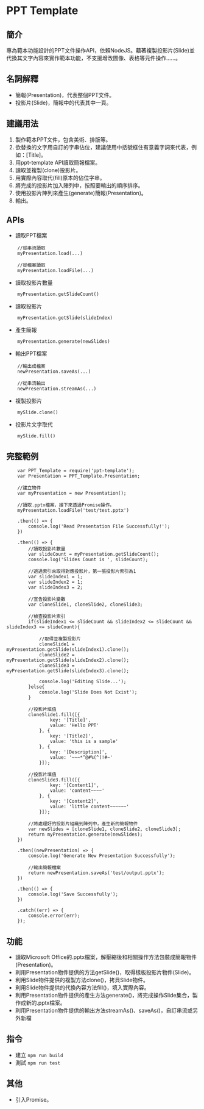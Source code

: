 # PPT Template

## 簡介
專為範本功能設計的PPT文件操作API，依賴NodeJS。藉著複製投影片(Slide)並代換其文字內容來實作範本功能，不支援增改圖像、表格等元件操作......。

## 名詞解釋
- 簡報(Presentation)，代表整個PPT文件。
- 投影片(Slide)，簡報中的代表其中一頁。

## 建議用法
1. 製作範本PPT文件，包含美術、排版等。
2. 欲替換的文字用自訂的字串佔位，建議使用中括號框住有意義字詞來代表，例如：[Title]。
3. 用ppt-template API讀取簡報檔案。
4. 讀取並複製(clone)投影片。
5. 用實際內容取代(fill)原本的佔位字串。
6. 將完成的投影片加入陣列中，按照要輸出的順序排序。
7. 使用投影片陣列來產生(generate)簡報(Presentation)。
8. 輸出。

## APIs

- 讀取PPT檔案
```
    //從串流讀取
    myPresentation.load(...)

    //從檔案讀取
    myPresentation.loadFile(...)
```

- 讀取投影片數量
```
    myPresentation.getSlideCount()
```

- 讀取投影片
```
    myPresentation.getSlide(slideIndex)
```

- 產生簡報
```
    myPresentation.generate(newSlides)
```

- 輸出PPT檔案
```
    //輸出成檔案
    newPresentation.saveAs(...)
        
    //從串流輸出
    newPresentation.streamAs(...)
```

- 複製投影片
```
    mySlide.clone()
```

- 投影片文字取代
```
    mySlide.fill()
```


## 完整範例
```
    var PPT_Template = require('ppt-template');
    var Presentation = PPT_Template.Presentation;

    //建立物件
    var myPresentation = new Presentation();

    //讀取.pptx檔案，接下來透過Promise操作。
    myPresentation.loadFile('test/test.pptx')

    .then(() => {
        console.log('Read Presentation File Successfully!');
    })

    .then(() => {
        //讀取投影片數量
        var slideCount = myPresentation.getSlideCount();
        console.log('Slides Count is ', slideCount);

        //透過索引來取得對應投影片，第一張投影片索引為1
        var slideIndex1 = 1;
        var slideIndex2 = 1;
        var slideIndex3 = 2;

        //宣告投影片變數
        var cloneSlide1, cloneSlide2, cloneSlide3;

        //檢查投影片索引
        if(slideIndex1 <= slideCount && slideIndex2 <= slideCount && slideIndex3 <= slideCount){
            
            //取得並複製投影片
            cloneSlide1 = myPresentation.getSlide(slideIndex1).clone();
            cloneSlide2 = myPresentation.getSlide(slideIndex2).clone();
            cloneSlide3 = myPresentation.getSlide(slideIndex3).clone();

            console.log('Editing Slide...');
        }else{
            console.log('Slide Does Not Exist');
        }

        //投影片填值
        cloneSlide1.fill([{
                key: '[Title]',
                value: 'Hello PPT'
            }, {
                key: '[Title2]',
                value: 'this is a sample'
            }, {
                key: '[Description]',
                value: '~~~*^@#%(^(!#~'
            }]);

        //投影片填值
        cloneSlide3.fill([{
                key: '[Content1]',
                value: 'content~~~~'
            }, {
                key: '[Content2]',
                value: 'little content~~~~~~'
            }]);

        //將處理好的投影片組織到陣列中，產生新的簡報物件
        var newSlides = [cloneSlide1, cloneSlide2, cloneSlide3];
        return myPresentation.generate(newSlides);
    })

    .then((newPresentation) => {
        console.log('Generate New Presentation Successfully');

        //輸出簡報檔案
        return newPresentation.saveAs('test/output.pptx');
    })

    .then(() => {
        console.log('Save Successfully');
    })

    .catch((err) => {
        console.error(err);
    });
```

## 功能
- 讀取Microsoft Office的.pptx檔案，解壓縮後和相關操作方法包裝成簡報物件(Presentation)。
- 利用Presentation物件提供的方法getSlide()，取得樣板投影片物件(Slide)。
- 利用Slide物件提供的複製方法clone()，拷貝Slide物件。
- 利用Slide物件提供的代換內容方法fill()，填入實際內容。
- 利用Presentation物件提供的產生方法generate()，將完成操作Slide集合，製作成新的.pptx檔案。
- 利用Presentation物件提供的輸出方法streamAs()、saveAs()，自訂串流或另外新檔

## 指令
- 建立 
``` npm run build ```
- 測試
``` npm run test ```

## 其他
- 引入Promise。